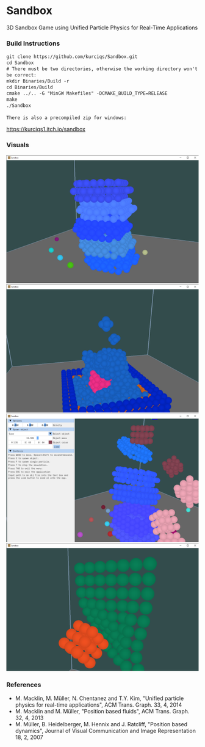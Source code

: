 # Sandbox
 3D Sandbox Game using Unified Particle Physics for Real-Time Applications

### Build Instructions

    git clone https://github.com/kurciqs/Sandbox.git
    cd Sandbox
    # There must be two directories, otherwise the working directory won't be correct:
    mkdir Binaries/Build -r
    cd Binaries/Build
    cmake ../.. -G "MinGW Makefiles" -DCMAKE_BUILD_TYPE=RELEASE
    make
    ./Sandbox

    There is also a precompiled zip for windows: 

https://kurciqs1.itch.io/sandbox

### Visuals

![Stacked Donuts](Assets/Images/Donuts.png "Stacked Donuts")
![Fluid](Assets/Images/Fluid.png "Fluid")
![UI_Showcase](Assets/Images/UI_Showcase.png "UI_Showcase")
![Cloth](Assets/Images/Cloth.png "Cloth")

### References
*  M. Macklin, M. Müller, N. Chentanez and T.Y. Kim, "Unified particle physics for real-time applications", ACM Trans. Graph. 33, 4, 2014
*  M. Macklin and M. Müller, "Position based fluids", ACM Trans. Graph. 32, 4, 2013
*  M. Müller, B. Heidelberger, M. Hennix and J. Ratcliff, "Position based dynamics", Journal of Visual Communication and Image Representation 18, 2, 2007
 
